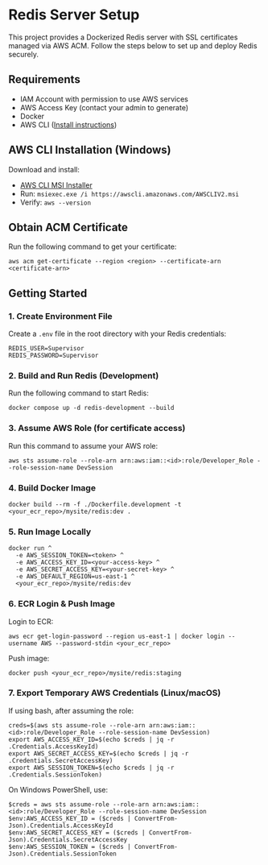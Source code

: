 
# Redis Server Setup

This project provides a Dockerized Redis server with SSL certificates managed via AWS ACM. Follow the steps below to set up and deploy Redis securely.

## Requirements

- IAM Account with permission to use AWS services
- AWS Access Key (contact your admin to generate)
- Docker
- AWS CLI ([Install instructions](https://docs.aws.amazon.com/cli/latest/userguide/getting-started-install.html#getting-started-install-instructions))

## AWS CLI Installation (Windows)

Download and install:

- [AWS CLI MSI Installer](https://awscli.amazonaws.com/AWSCLIV2.msi)
- Run: `msiexec.exe /i https://awscli.amazonaws.com/AWSCLIV2.msi`
- Verify: `aws --version`

## Obtain ACM Certificate

Run the following command to get your certificate:

```
aws acm get-certificate --region <region> --certificate-arn <certificate-arn>
```

## Getting Started

### 1. Create Environment File

Create a `.env` file in the root directory with your Redis credentials:

```
REDIS_USER=Supervisor
REDIS_PASSWORD=Supervisor
```

### 2. Build and Run Redis (Development)

Run the following command to start Redis:

```
docker compose up -d redis-development --build
```

### 3. Assume AWS Role (for certificate access)

Run this command to assume your AWS role:

```
aws sts assume-role --role-arn arn:aws:iam::<id>:role/Developer_Role --role-session-name DevSession
```

### 4. Build Docker Image

```
docker build --rm -f ./Dockerfile.development -t <your_ecr_repo>/mysite/redis:dev .
```

### 5. Run Image Locally

```
docker run ^
  -e AWS_SESSION_TOKEN=<token> ^
  -e AWS_ACCESS_KEY_ID=<your-access-key> ^
  -e AWS_SECRET_ACCESS_KEY=<your-secret-key> ^
  -e AWS_DEFAULT_REGION=us-east-1 ^
  <your_ecr_repo>/mysite/redis:dev
```

### 6. ECR Login & Push Image

Login to ECR:

```
aws ecr get-login-password --region us-east-1 | docker login --username AWS --password-stdin <your_ecr_repo>
```

Push image:

```
docker push <your_ecr_repo>/mysite/redis:staging
```

### 7. Export Temporary AWS Credentials (Linux/macOS)

If using bash, after assuming the role:

```
creds=$(aws sts assume-role --role-arn arn:aws:iam::<id>:role/Developer_Role --role-session-name DevSession)
export AWS_ACCESS_KEY_ID=$(echo $creds | jq -r .Credentials.AccessKeyId)
export AWS_SECRET_ACCESS_KEY=$(echo $creds | jq -r .Credentials.SecretAccessKey)
export AWS_SESSION_TOKEN=$(echo $creds | jq -r .Credentials.SessionToken)
```

On Windows PowerShell, use:

```
$creds = aws sts assume-role --role-arn arn:aws:iam::<id>:role/Developer_Role --role-session-name DevSession
$env:AWS_ACCESS_KEY_ID = ($creds | ConvertFrom-Json).Credentials.AccessKeyId
$env:AWS_SECRET_ACCESS_KEY = ($creds | ConvertFrom-Json).Credentials.SecretAccessKey
$env:AWS_SESSION_TOKEN = ($creds | ConvertFrom-Json).Credentials.SessionToken
```
